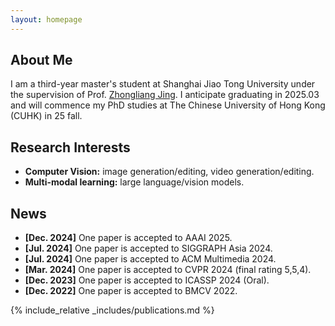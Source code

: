 ```yaml
---
layout: homepage
---
```


## About Me

I am a third-year master's student at Shanghai Jiao Tong University under the supervision of Prof. [Zhongliang Jing](https://www.aero.sjtu.edu.cn/en/faculty/163). 
I anticipate graduating in 2025.03 and will commence my PhD studies at The Chinese University of Hong Kong (CUHK) in 25 fall.

## Research Interests

- **Computer Vision:** image generation/editing, video generation/editing.
- **Multi-modal learning:** large language/vision models.

## News
- **[Dec. 2024]** One paper is accepted to AAAI 2025.
- **[Jul. 2024]** One paper is accepted to SIGGRAPH Asia 2024.
- **[Jul. 2024]** One paper is accepted to ACM Multimedia 2024.
- **[Mar. 2024]** One paper is accepted to CVPR 2024 (final rating 5,5,4).
- **[Dec. 2023]** One paper is accepted to ICASSP 2024 (Oral).
- **[Dec. 2022]** One paper is accepted to BMCV 2022.

{% include_relative _includes/publications.md %}
